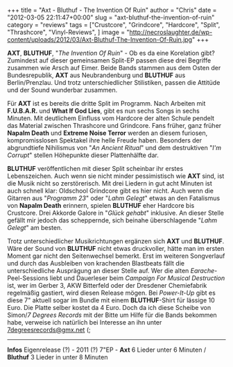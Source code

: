 +++
title = "Axt - Bluthuf - The Invention Of Ruin"
author = "Chris"
date = "2012-03-05 22:11:47+00:00"
slug = "axt-bluthuf-the-invention-of-ruin"
category = "reviews"
tags = ["Crustcore", "Grindcore", "Hardcore", "Split", "Thrashcore", "Vinyl-Reviews", ]
image = "http://necroslaughter.de/wp-content/uploads/2012/03/Axt-Bluthuf-The-Invention-Of-Ruin.jpg"
+++

**AXT**, **BLUTHUF**, "_The Invention Of Ruin_" - Ob es da eine Korelation gibt? Zumindest auf dieser gemeinsamen Split-EP passen diese drei Begriffe zusammen wie Arsch auf Eimer. Beide Bands stammen aus dem Osten der Bundesrepublik, **AXT** aus Neubrandenburg und **BLUTHUF** aus Berlin/Prenzlau. Und trotz unterschiedlicher Stilistiken, passen die Attitüde und der Sound wunderbar zusammen.

Für **AXT** ist es bereits die dritte Split im Programm. Nach Arbeiten mit **F.U.B.A.R.** und **What If God Lies**, gibt es nun sechs Songs in sechs Minuten. Mit deutlichem Einfluss vom Hardcore der alten Schule pendelt das Material zwischen Thrashcore und Grindcore. Fans früher, ganz früher **Napalm Death** und **Extreme Noise Terror** werden an diesem furiosen, kompromisslosen Spektakel ihre helle Freude haben. Besonders der abgrundtiefe Nihilismus von "_An Ancient Ritual_" und dem destruktiven "_I'm Corrupt_" stellen Höhepunkte dieser Plattenhälfte dar.

**BLUTHUF** veröffentlichen mit dieser Split scheinbar ihr erstes Lebenszeichen. Auch wenn sie nicht minder pessimistisch wie **AXT** sind, ist die Musik nicht so zerstörerisch. Mit drei Liedern in gut acht Minuten ist auch schnell klar: Oldschool Grindcore gibt es hier nicht. Auch wenn die Gitarren aus "_Programm 23_" oder "_Lahm Gelegt_" etwas an den Fatalismus von **Napalm Death** erinnern, spielen **BLUTHUF** eher Hardcore bis Crustcore. Drei Akkorde Galore in "_Glück gehabt_" inklusive. An dieser Stelle gefällt mir jedoch das scheppernde, sich beinahe überschlagende "_Lahm Gelegt_" am besten.

Trotz unterschiedlicher Musikrichtungen ergänzen sich **AXT** und **BLUTHUF**. Wäre der Sound von **BLUTHUF** nicht etwas druckvoller, hätte man im ersten Moment gar nicht den Seitenwechsel bemerkt. Erst im weiteren Songverlauf und durch das Ausbleiben von krachenden Blastbeats fällt die unterschiedliche Ausprägung an dieser Stelle auf. Wer die alten _Earache_-Peel-Sessions liebt und Dauerleser beim _Campaign For Musical Destruction_ ist, wer im Gerber 3, AKW Bitterfeld oder der Dresdener Chemiefabrik regelmäßig gastiert, wird diesen Release mögen. Bei _Power-It-Up_ gibt es diese 7" aktuell sogar im Bundle mit einem **BLUTHUF**-Shirt für lässige 10 Euro. Die Platte selber kostet da 4 Euro. Doch da ich diese Scheibe von Simon/_7 Degrees Records_ mit der Bitte um Hilfe für die Bands bekommen habe, verweise ich natürlich bei Interesse an ihn unter <a href="mailto:7degreesrecords@gmx.net">7degreesrecords@gmx.net</a> (;



---
**Infos**
Eigenrelease (?) - 2011 (?)
7"EP - **Axt** 6 Lieder unter 6 Minuten / **Bluthuf** 3 Lieder in unter 8 Minuten
